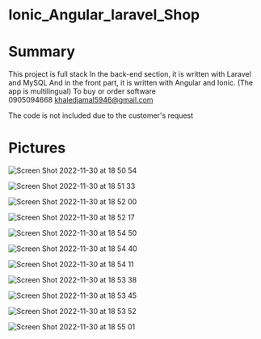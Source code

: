 # Ionic_Angular_laravel_Shop

# Summary

 This project is full stack
 In the back-end section, it is written with Laravel and MySQL
 And in the front part, it is written with Angular and Ionic. (The app is multilingual)
 To buy or order software  
 0905094668
 khaledjamal5946@gmail.com

The code is not included due to the customer's request

# Pictures

![Screen Shot 2022-11-30 at 18 50 54](https://user-images.githubusercontent.com/95680946/204840776-911a50ac-3382-4c36-9437-50be9c53b8e9.png)

![Screen Shot 2022-11-30 at 18 51 33](https://user-images.githubusercontent.com/95680946/204840842-beab45de-1f71-4daa-aa59-974445d1252b.png)

![Screen Shot 2022-11-30 at 18 52 00](https://user-images.githubusercontent.com/95680946/204840834-fa1c876d-7ae8-4b74-a864-5c6572a86e7b.png)

![Screen Shot 2022-11-30 at 18 52 17](https://user-images.githubusercontent.com/95680946/204840829-bed59a55-08ed-4566-9959-6125ae1c18ce.png)

![Screen Shot 2022-11-30 at 18 54 50](https://user-images.githubusercontent.com/95680946/204840792-8010d8d9-2d9c-4407-a2fa-9a0f943ddbef.png)

![Screen Shot 2022-11-30 at 18 54 40](https://user-images.githubusercontent.com/95680946/204840800-e536b6f0-e4dc-4ba7-98ce-106cc06de7cd.png)

![Screen Shot 2022-11-30 at 18 54 11](https://user-images.githubusercontent.com/95680946/204840807-c53c0cc8-e6df-4da5-9adf-f897cad4dfd8.png)

![Screen Shot 2022-11-30 at 18 53 38](https://user-images.githubusercontent.com/95680946/204840820-16828d84-9c89-4a1e-b8b3-292d2f56cc5b.png)

![Screen Shot 2022-11-30 at 18 53 45](https://user-images.githubusercontent.com/95680946/204840817-26e3e304-fd8b-4590-ba47-6d0b9db3a935.png)

![Screen Shot 2022-11-30 at 18 53 52](https://user-images.githubusercontent.com/95680946/204840813-6b79a89e-e2d8-4f33-83f3-8cf96ce04342.png)

![Screen Shot 2022-11-30 at 18 55 01](https://user-images.githubusercontent.com/95680946/204840787-a2a31a2f-cd45-48d9-a80a-8d7b4526c4e3.png)

